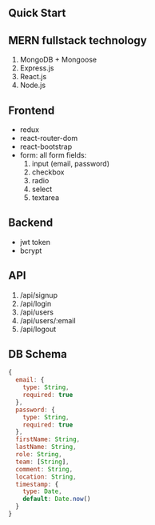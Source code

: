 Quick Start
------------



MERN fullstack technology
-----

1. MongoDB + Mongoose
1. Express.js
1. React.js
1. Node.js


Frontend
---------

- redux
- react-router-dom
- react-bootstrap
- form: all form fields:
  1. input (email, password)
  1. checkbox
  1. radio
  1. select
  1. textarea

Backend
---------

- jwt token
- bcrypt



API
----

1. /api/signup
1. /api/login
1. /api/users
1. /api/users/:email
1. /api/logout


DB Schema
-----------

```javascript
{
  email: {
    type: String,
    required: true
  },
  password: {
    type: String,
    required: true
  },
  firstName: String,
  lastName: String,
  role: String,
  team: [String],
  comment: String,
  location: String,
  timestamp: {
    type: Date,
    default: Date.now()
  }
}
```